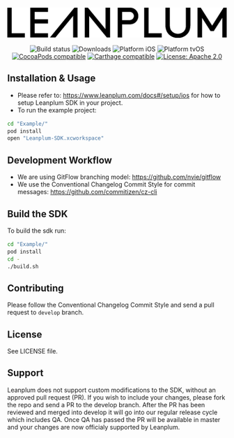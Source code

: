 ![Leanplum - ](Leanplum.png)

<p align="center">
<img src='https://jenkins.leanplum.com/buildStatus/icon?job=apple-sdk' alt="Build status">
<img src="https://img.shields.io/cocoapods/dt/Leanplum-iOS-SDK.svg?maxAge=3600" alt="Downloads" />
<img src="https://img.shields.io/badge/platform-iOS-blue.svg?style=flat" alt="Platform iOS" />
<img src="https://img.shields.io/badge/platform-tvOS-blue.svg?style=flat" alt="Platform tvOS" />
<a href="https://cocoapods.org/pods/Leanplum-iOS-SDK"><img src="https://img.shields.io/cocoapods/v/Leanplum-iOS-SDK.svg?style=flat" alt="CocoaPods compatible" /></a>
<a href="https://github.com/Carthage/Carthage"><img src="https://img.shields.io/badge/Carthage-compatible-4BC51D.svg?style=flat" alt="Carthage compatible" /></a>
<a href="https://raw.githubusercontent.com/Leanplum/Leanplum-iOS-SDK/master/LICENSE"><img src="https://img.shields.io/badge/license-apache%202.0-blue.svg?style=flat" alt="License: Apache 2.0" /></a> 
</p>

## Installation & Usage
- Please refer to: https://www.leanplum.com/docs#/setup/ios for how to setup Leanplum SDK in your project.
- To run the example project:
```bash
cd "Example/"
pod install
open "Leanplum-SDK.xcworkspace"
```
## Development Workflow
- We are using GitFlow branching model: https://github.com/nvie/gitflow
- We use the Conventional Changelog Commit Style for commit messages: https://github.com/commitizen/cz-cli
## Build the SDK
To build the sdk run:
```bash
cd "Example/"
pod install
cd -
./build.sh
```
## Contributing
Please follow the Conventional Changelog Commit Style and send a pull request to `develop` branch.
## License
See LICENSE file.
## Support
Leanplum does not support custom modifications to the SDK, without an approved pull request (PR). If you wish to include your changes, please fork the repo and send a PR to the develop branch. After the PR has been reviewed and merged into develop it will go into our regular release cycle which includes QA. Once QA has passed the PR will be available in master and your changes are now officialy supported by Leanplum.
